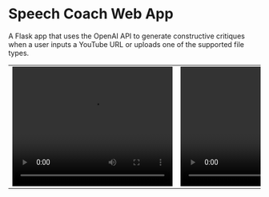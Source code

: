 # Speech Coach Web App

A Flask app that uses the OpenAI API to generate constructive critiques when a user inputs a YouTube URL or uploads one of the supported file types. 

<table>
  <tr>
    <td>
      <video width="320" height="240" controls>
        <source src="https://github.com/nickmccarty/speech-coach-web-app/raw/main/images/upload-demo.mp4" type="video/mp4">
        Your browser does not support the video tag.
      </video>
    </td>
    <td>
      <video width="320" height="240" controls>
        <source src="https://github.com/nickmccarty/speech-coach-web-app/raw/main/images/youtube-url-demo.mp4" type="video/mp4">
        Your browser does not support the video tag.
      </video>
    </td>
  </tr>
</table>
